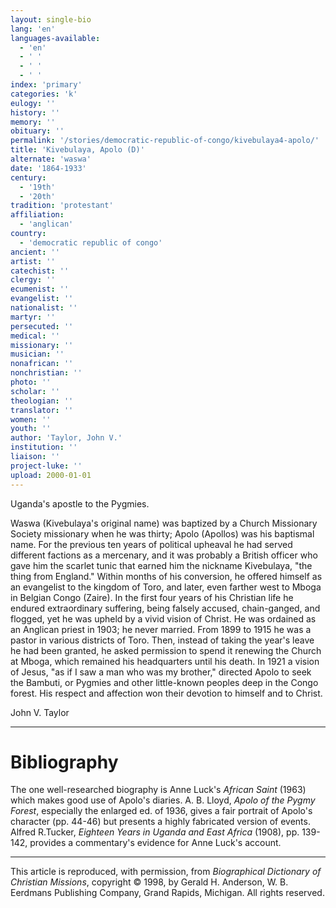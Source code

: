 ```yaml
---
layout: single-bio
lang: 'en'
languages-available:
  - 'en'
  - ' '
  - ' '
  - ' '
index: 'primary'
categories: 'k'
eulogy: ''
history: ''
memory: ''
obituary: ''
permalink: '/stories/democratic-republic-of-congo/kivebulaya4-apolo/'
title: 'Kivebulaya, Apolo (D)'
alternate: 'waswa'
date: '1864-1933'
century:
  - '19th'
  - '20th'
tradition: 'protestant'
affiliation:
  - 'anglican'
country:
  - 'democratic republic of congo'
ancient: ''
artist: ''
catechist: ''
clergy: ''
ecumenist: ''
evangelist: ''
nationalist: ''
martyr: ''
persecuted: ''
medical: ''
missionary: ''
musician: ''
nonafrican: ''
nonchristian: ''
photo: ''
scholar: ''
theologian: ''
translator: ''
women: ''
youth: ''
author: 'Taylor, John V.'
institution: ''
liaison: ''
project-luke: ''
upload: 2000-01-01
---
```



Uganda's apostle to the Pygmies.

Waswa (Kivebulaya's original name) was baptized by a Church Missionary Society missionary when he was thirty; Apolo (Apollos) was his baptismal name. For the previous ten years of political upheaval he had served different factions as a mercenary, and it was probably a British officer who gave him the scarlet tunic that earned him the nickname Kivebulaya, "the thing from England." Within months of his conversion, he offered himself as an evangelist to the kingdom of Toro, and later, even farther west to Mboga in Belgian Congo (Zaire). In the first four years of his Christian life he endured extraordinary suffering, being falsely accused, chain-ganged, and flogged, yet he was upheld by a vivid vision of Christ. He was ordained as an Anglican priest in 1903; he never married. From 1899 to 1915 he was a pastor in various districts of Toro. Then, instead of taking the year's leave he had been granted, he asked permission to spend it renewing the Church at Mboga, which remained his headquarters until his death. In 1921 a vision of Jesus, "as if I saw a man who was my brother," directed Apolo to seek the Bambuti, or Pygmies and other little-known peoples deep in the Congo forest. His respect and affection won their devotion to himself and to Christ.

John V. Taylor

---

# Bibliography

The one well-researched biography is Anne Luck's *African Saint* (1963) which makes good use of Apolo's diaries. A. B. Lloyd, *Apolo of the Pygmy Forest*, especially the enlarged ed. of 1936, gives a fair portrait of Apolo's character (pp. 44-46) but presents a highly fabricated version of events. Alfred R.Tucker, *Eighteen Years in Uganda and East Africa* (1908), pp. 139-142, provides a commentary's evidence for Anne Luck's account.

---

This article is reproduced, with permission, from *Biographical Dictionary of Christian Missions*,   copyright &copy; 1998, by Gerald H. Anderson, W. B. Eerdmans Publishing Company, Grand Rapids, Michigan.  All rights reserved.